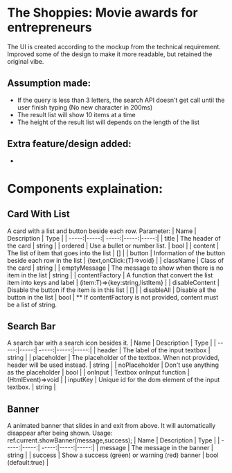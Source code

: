 # The Shoppies: Movie awards for entrepreneurs

The UI is created according to the mockup from the technical requirement. Improved some of the design to make it more readable, but retained the original vibe.

## Assumption made:

- If the query is less than 3 letters, the search API doesn't get call until the user finish typing (No new character in 200ms)
- The result list will show 10 items at a time
- The height of the result list will depends on the length of the list

## Extra feature/design added:

-

# Components explaination:

## Card With List

A card with a list and button beside each row.
Parameter:
| Name | Description | Type |
| -----:|-----:| -----:|-----:|-----:|
| title | The header of the card | string |
| ordered | Use a bullet or number list. | bool |
| content | The list of item that goes into the list | []<T> |
| button | Information of the button beside each row in the list | {text,onClick:(T)=>void} |
| className | Class of the card | string |
| emptyMessage | The message to show when there is no item in the list | string |
| contentFactory | A function that convert the list item into keys and label | (item:T)=>{key:string,listItem} |
| disableContent | Disable the button if the item is in this list | [] |
| disableAll | Disable all the button in the list | bool |
\*\* If contentFactory is not provided, content must be a list of string.

## Search Bar

A search bar with a search icon besides it.
| Name | Description | Type |
| -----:|-----:| -----:|-----:|-----:|
| header | The label of the input textbox | string |
| placeholder | The placeholder of the textbox. When not provided, header will be used instead. | string |
| noPlaceholder | Don't use anything as the placeholder | bool |
| onInput | Textbox onInput function | (HtmlEvent)=>void |
| inputKey | Unique id for the dom element of the input textbox. | string |

## Banner

A animated banner that slides in and exit from above. It will automatically disappear after being shown.
Usage: <Banner ref={ref}/>
ref.current.showBanner(message,success);
| Name | Description | Type |
| -----:|-----:| -----:|-----:|-----:|
| message | The message in the banner | string |
| success | Show a success (green) or warning (red) banner | bool (default:true) |
